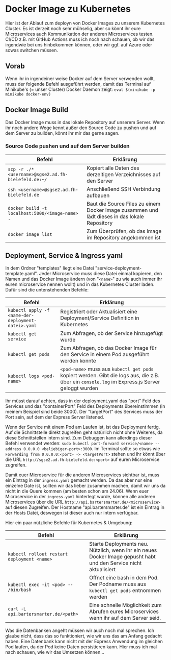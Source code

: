 # Docker Image zu Kubernetes

Hier ist der Ablauf zum deployn von Docker Images zu unserem Kubernetes Cluster. Es ist derzeit noch sehr mühselig, aber so könnt ihr eure Microservices auch Kommunikation der anderen Microservices testen. CI/CD z.B. mit GitHub Actions muss ich noch nach schauen, ob wir das irgendwie bei uns hinbekommen können, oder wir ggf. auf Azure oder sowas switchen müssen.

## Vorab

Wenn ihr in irgendeiner weise Docker auf dem Server verwenden wollt, muss der folgende Befehl ausgeführt werden, damit das Terminal auf Minikube's (= unser Cluster) Docker Daemon zeigt: `eval $(minikube -p minikube docker-env)`

## Docker Image Build

Das Docker Image muss in das lokale Repository auf unserem Server. Wenn ihr noch andere Wege kennt außer den Source Code zu pushen und auf dem Server zu builden, könnt ihr mir das gerne sagen.

### Source Code pushen und auf dem Server builden

| Befehl                                              | Erklärung                                                    |
| --------------------------------------------------- | ------------------------------------------------------------ |
| `scp -r ./* <username>@sgse2.ad.fh-bielefeld.de:~/` | Kopiert alle Daten des derzeitigen Verzeichnisses auf den Server |
| `ssh <username>@sgse2.ad.fh-bielefeld.de`           | Anschließend SSH Verbindung aufbauen                         |
| `docker build -t localhost:5000/<image-name> .`     | Baut die Source Files zu einem Docker Image zusammen und lädt dieses in das lokale Repository |
| `docker image list`                                 | Zum Überprüfen, ob das Image im Repository angekommen ist    |

## Deployment, Service & Ingress yaml

In dem Ordner "templates" liegt eine Datei "service-deployment-template.yaml". Jeder Microservice muss diese Datei einmal kopieren, den Namen und das Docker Image ändern (von "`<name>`" zu wie auch immer ihr euren microservice nennen wollt) und in das Kubernetes Cluster laden. Dafür sind die untenstehenden Befehle:

| Befehl                                              | Erklärung                                                    |
| --------------------------------------------------- | ------------------------------------------------------------ |
| `kubectl apply -f <name-der-deployment-datei>.yaml` | Registriert oder Aktualisiert eine Deployment/Service Definition in Kubernetes |
| `kubectl get service`                               | Zum Abfragen, ob der Service hinzugefügt wurde               |
| `kubectl get pods`                                  | Zum Abfragen, ob das Docker Image für den Service in einem Pod ausgeführt werden konnte |
| `kubectl logs <pod-name>`                           | `<pod-name>` muss aus `kubectl get pods` kopiert werden. Gibt die logs aus, die z.B. über ein `console.log` im Express.js Server geloggt wurden |

Ihr müsst darauf achten, dass in der deployment.yaml das "port" Feld des Services und das "containerPort" Feld des Deployments übereinstimmen (in meinem Beispiel sind beide 3000). Der "targetPort" des Services muss der Port sein, auf dem der Express Server listened.

Wenn der Service mit einem Pod am Laufen ist, ist das Deployment fertig. Auf die Schnittstelle direkt zugreifen geht natürlich nicht ohne Weiteres, da diese Schnittstellen intern sind. Zum Debuggen kann allerdings dieser Befehl verwendet werden: `sudo kubectl port-forward service/<name> --address 0.0.0.0 <beliebiger-port>:3000`. Im Terminal sollte so etwas wie `Forwarding from 0.0.0.0:<port> -> <targetPort>` stehen und ihr könnt über die URL `http://sgse2.ad.fh-bielefeld.de:<port>` auf euren Microservice zugreifen.

Damit euer Microservice für die anderen Microservices sichtbar ist, muss ein Eintrag in der `ingress.yaml` gemacht werden. Da das aber nur eine einzelne Date ist, sollten wir das lieber zusammen machen, damit wir uns da nicht in die Quere kommen (am besten schon am 24.06). Wenn euer Microservice in der `ingress.yaml` hinterlegt wurde, können alle anderen Microservices über die URL `http://api.bartersmarter.de/<microservice>` auf diesen Zugreifen. Der Hostname "api.bartersmarter.de" ist ein Eintrag in der Hosts Datei, deswegen ist dieser auch nur intern verfügbar.



Hier ein paar nützliche Befehle für Kubernetes & Umgebung:

| Befehl                                      | Erklärung                                                    |
| ------------------------------------------- | ------------------------------------------------------------ |
| `kubectl rollout restart deployment <name>` | Starte Deployments neu. Nützlich, wenn ihr ein neues Docker Image gepusht habt und den Service nicht aktualisiert |
| `kubectl exec -it <pod> -- /bin/bash`       | Öffnet eine bash in dem Pod. Der Podname muss aus `kubectl get pods` entnommen werden |
| `curl -L api.bartersmarter.de/<path>`       | Eine schnelle Möglichkeit zum Abrufen eures Microservices wenn ihr auf dem Server seid. |



Was die Datenbanken angeht müssen wir auch noch mal sprechen. Ich glaube nicht, dass das so funktioniert, wie wir uns das am Anfang gedacht haben. Eine Datenbank kann nicht mit der Express Anwendung im gleichen Pod laufen, da der Pod keine Daten persistieren kann. Hier muss ich mal nach schauen, wie wir das Umsetzen können...